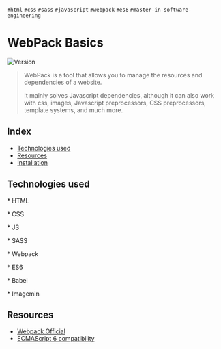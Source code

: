`#html` `#css` `#sass` `#javascript` `#webpack` `#es6` `#master-in-software-engineering`

# WebPack Basics <!-- omit in toc -->

<p>
  <img alt="Version" src="https://img.shields.io/badge/version-1.0-blue.svg?cacheSeconds=2592000" />
</p>

> WebPack is a tool that allows you to manage the resources and dependencies of a website.
>
> It mainly solves Javascript dependencies, although it can also work with css, images, Javascript preprocessors, CSS preprocessors, template systems, and much more.

## Index <!-- omit in toc -->

- [Technologies used](#technologies-used)
- [Resources](#resources)
- [Installation](#installation)

## Technologies used

\* HTML

\* CSS

\* JS

\* SASS

\* Webpack

\* ES6

\* Babel

\* Imagemin

## Resources

- [Webpack Official](https://webpack.js.org/)
- [ECMAScript 6 compatibility](https://kangax.github.io/compat-table/es6/)

